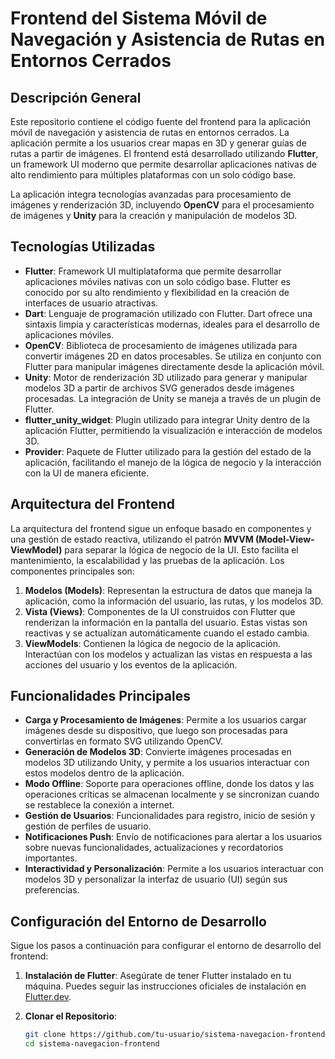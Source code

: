 # Frontend del Sistema Móvil de Navegación y Asistencia de Rutas en Entornos Cerrados

## Descripción General

Este repositorio contiene el código fuente del frontend para la aplicación móvil de navegación y asistencia de rutas en entornos cerrados. La aplicación permite a los usuarios crear mapas en 3D y generar guías de rutas a partir de imágenes. El frontend está desarrollado utilizando **Flutter**, un framework UI moderno que permite desarrollar aplicaciones nativas de alto rendimiento para múltiples plataformas con un solo código base.

La aplicación integra tecnologías avanzadas para procesamiento de imágenes y renderización 3D, incluyendo **OpenCV** para el procesamiento de imágenes y **Unity** para la creación y manipulación de modelos 3D.

## Tecnologías Utilizadas

- **Flutter**: Framework UI multiplataforma que permite desarrollar aplicaciones móviles nativas con un solo código base. Flutter es conocido por su alto rendimiento y flexibilidad en la creación de interfaces de usuario atractivas.
- **Dart**: Lenguaje de programación utilizado con Flutter. Dart ofrece una sintaxis limpia y características modernas, ideales para el desarrollo de aplicaciones móviles.
- **OpenCV**: Biblioteca de procesamiento de imágenes utilizada para convertir imágenes 2D en datos procesables. Se utiliza en conjunto con Flutter para manipular imágenes directamente desde la aplicación móvil.
- **Unity**: Motor de renderización 3D utilizado para generar y manipular modelos 3D a partir de archivos SVG generados desde imágenes procesadas. La integración de Unity se maneja a través de un plugin de Flutter.
- **flutter_unity_widget**: Plugin utilizado para integrar Unity dentro de la aplicación Flutter, permitiendo la visualización e interacción de modelos 3D.
- **Provider**: Paquete de Flutter utilizado para la gestión del estado de la aplicación, facilitando el manejo de la lógica de negocio y la interacción con la UI de manera eficiente.

## Arquitectura del Frontend

La arquitectura del frontend sigue un enfoque basado en componentes y una gestión de estado reactiva, utilizando el patrón **MVVM (Model-View-ViewModel)** para separar la lógica de negocio de la UI. Esto facilita el mantenimiento, la escalabilidad y las pruebas de la aplicación. Los componentes principales son:

1. **Modelos (Models)**: Representan la estructura de datos que maneja la aplicación, como la información del usuario, las rutas, y los modelos 3D.
2. **Vista (Views)**: Componentes de la UI construidos con Flutter que renderizan la información en la pantalla del usuario. Estas vistas son reactivas y se actualizan automáticamente cuando el estado cambia.
3. **ViewModels**: Contienen la lógica de negocio de la aplicación. Interactúan con los modelos y actualizan las vistas en respuesta a las acciones del usuario y los eventos de la aplicación.

## Funcionalidades Principales

- **Carga y Procesamiento de Imágenes**: Permite a los usuarios cargar imágenes desde su dispositivo, que luego son procesadas para convertirlas en formato SVG utilizando OpenCV.
- **Generación de Modelos 3D**: Convierte imágenes procesadas en modelos 3D utilizando Unity, y permite a los usuarios interactuar con estos modelos dentro de la aplicación.
- **Modo Offline**: Soporte para operaciones offline, donde los datos y las operaciones críticas se almacenan localmente y se sincronizan cuando se restablece la conexión a internet.
- **Gestión de Usuarios**: Funcionalidades para registro, inicio de sesión y gestión de perfiles de usuario.
- **Notificaciones Push**: Envío de notificaciones para alertar a los usuarios sobre nuevas funcionalidades, actualizaciones y recordatorios importantes.
- **Interactividad y Personalización**: Permite a los usuarios interactuar con modelos 3D y personalizar la interfaz de usuario (UI) según sus preferencias.

## Configuración del Entorno de Desarrollo

Sigue los pasos a continuación para configurar el entorno de desarrollo del frontend:

1. **Instalación de Flutter**: Asegúrate de tener Flutter instalado en tu máquina. Puedes seguir las instrucciones oficiales de instalación en [Flutter.dev](https://flutter.dev/docs/get-started/install).

2. **Clonar el Repositorio**:
   ```bash
   git clone https://github.com/tu-usuario/sistema-navegacion-frontend.git
   cd sistema-navegacion-frontend
